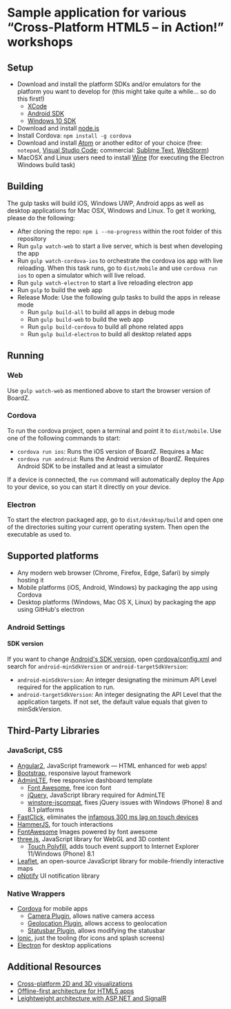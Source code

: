 # Sample application for various “Cross-Platform HTML5 – in Action!” workshops

## Setup
* Download and install the platform SDKs and/or emulators for the platform you want to develop for (this might take quite a while… so do this first!)
  * [XCode](https://developer.apple.com/xcode/download/)
  * [Android SDK](https://developer.android.com/sdk/index.html)
  * [Windows 10 SDK](https://dev.windows.com/en-us/downloads/windows-10-sdk)
* Download and install [node.js](https://nodejs.org/)
* Install Cordova: `npm install -g cordova`
* Download and install [Atom](https://atom.io/) or another editor of your choice (free: `notepad`, [Visual Studio Code](https://code.visualstudio.com/); commercial: [Sublime Text](https://www.sublimetext.com/), [WebStorm](https://www.jetbrains.com/webstorm/))
* MacOSX and Linux users need to install [Wine](https://wiki.winehq.org/) (for executing the Electron Windows build task)

## Building
The gulp tasks will build iOS, Windows UWP, Android apps as well as desktop applications for Mac OSX, Windows and Linux.
To get it working, please do the following:

* After cloning the repo: `npm i --no-progress` within the root folder of this repository
* Run `gulp watch-web` to start a live server, which is best when developing the app
* Run `gulp watch-cordova-ios` to orchestrate the cordova ios app with live reloading. When this task runs, go to `dist/mobile` and use `cordova run ios` to open a simulator which will live reload.
* Run `gulp watch-electron` to start a live reloading electron app
* Run `gulp` to build the web app
* Release Mode: Use the following gulp tasks to build the apps in release mode
    * Run `gulp build-all` to build all apps in debug mode
    * Run `gulp build-web` to build the web app
    * Run `gulp build-cordova` to build all phone related apps
    * Run `gulp build-electron` to build all desktop related apps

## Running

### Web

Use `gulp watch-web` as mentioned above to start the browser version of BoardZ.

### Cordova

To run the cordova project, open a terminal and point it to `dist/mobile`. Use one of the following commands to start:

* `cordova run ios`: Runs the iOS version of BoardZ. Requires a Mac
* `cordova run android`: Runs the Android version of BoardZ. Requires Android SDK to be installed and at least a simulator

If a device is connected, the `run` command will automatically deploy the App to your device, so you can start it directly on your device.

### Electron

To start the electron packaged app, go to `dist/desktop/build` and open one of the directories suiting your current operating system. Then open the executable as used to. 

## Supported platforms
* Any modern web browser (Chrome, Firefox, Edge, Safari) by simply hosting it
* Mobile platforms (iOS, Android, Windows) by packaging the app using Cordova
* Desktop platforms (Windows, Mac OS X, Linux) by packaging the app using GitHub's electron

### Android Settings

#### SDK version

If you want to change [Android's SDK version](http://developer.android.com/guide/topics/manifest/uses-sdk-element.html), open [cordova/config.xml](cordova/config.xml) and search for `android-minSdkVersion` or `android-targetSdkVersion`:

* `android-minSdkVersion`: An integer designating the minimum API Level required for the application to run.
* `android-targetSdkVersion`: An integer designating the API Level that the application targets. If not set, the default value equals that given to minSdkVersion.

## Third-Party Libraries
### JavaScript, CSS
* [Angular2](https://angular.io/), JavaScript framework — HTML enhanced for web apps!
* [Bootstrap](http://getbootstrap.com/), responsive layout framework
* [AdminLTE](https://almsaeedstudio.com/preview), free responsive dashboard template
  * [Font Awesome](https://fortawesome.github.io/Font-Awesome/), free icon font
  * [jQuery](https://jquery.com/), JavaScript library required for AdminLTE
  * [winstore-jscompat](https://github.com/MSOpenTech/winstore-jscompat), fixes jQuery issues with Windows (Phone) 8 and 8.1 platforms
* [FastClick](https://github.com/ftlabs/fastclick), eliminates the [infamous 300 ms lag on touch devices](http://developer.telerik.com/featured/300-ms-click-delay-ios-8/)
* [HammerJS](http://hammerjs.github.io/), for touch interactions
* [FontAwesome](http://fontawesome.io) Images powered by font awesome
* [three.js](http://threejs.org/), JavaScript library for WebGL and 3D content
  * [Touch Polyfill](https://github.com/CamHenlin/TouchPolyfill), adds touch event support to Internet Explorer 11/Windows (Phone) 8.1
* [Leaflet](http://leafletjs.com/), an open-source JavaScript library for mobile-friendly interactive maps
* [pNotify](http://sciactive.com/pnotify/) UI notification library

### Native Wrappers
* [Cordova](https://cordova.apache.org/) for mobile apps
  * [Camera Plugin](https://github.com/apache/cordova-plugin-camera), allows native camera access
  * [Geolocation Plugin](https://github.com/apache/cordova-plugin-geolocation), allows access to geolocation
  * [Statusbar Plugin](https://github.com/apache/cordova-plugin-statusbar), allows modifying the statusbar
* [Ionic](http://ionicframework.com/), just the tooling (for icons and splash screens)
* [Electron](http://electron.atom.io/) for desktop applications

## Additional Resources
* [Cross-platform 2D and 3D visualizations](https://github.com/thinktecture/basta-herbst-2015-2d-3d)
* [Offline-first architecture for HTML5 apps](https://speakerdeck.com/christianweyer/auch-ohne-netz-offline-first-architekturen-fur-html5-apps)
* [Leightweight architecture with ASP.NET and SignalR](https://speakerdeck.com/christianweyer/fur-alle-leichtgewichtige-architekturen-mit-asp-dot-net-web-api-and-signalr)
